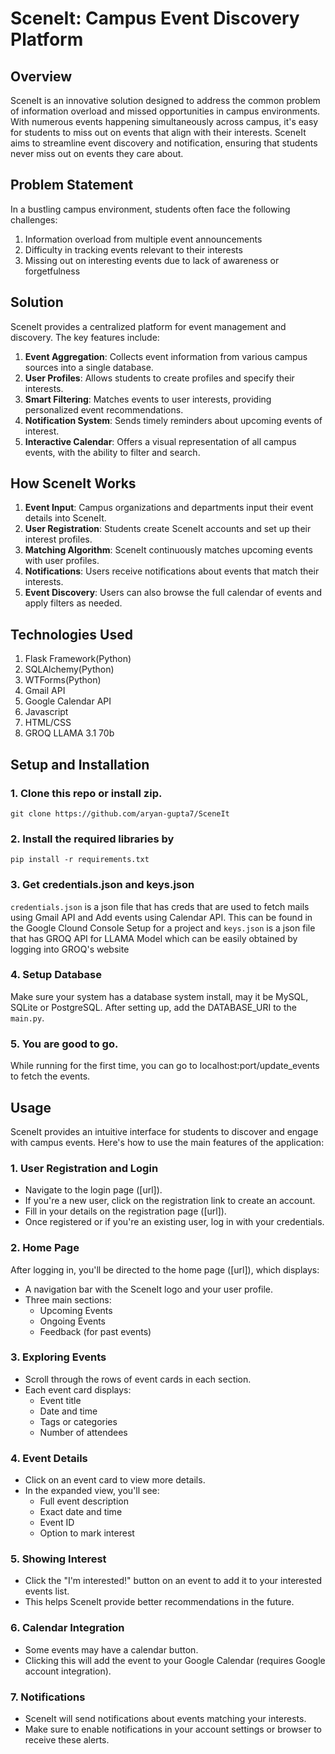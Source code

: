# SceneIt: Campus Event Discovery Platform

## Overview

SceneIt is an innovative solution designed to address the common problem of information overload and missed opportunities in campus environments. With numerous events happening simultaneously across campus, it's easy for students to miss out on events that align with their interests. SceneIt aims to streamline event discovery and notification, ensuring that students never miss out on events they care about.

## Problem Statement

In a bustling campus environment, students often face the following challenges:
1. Information overload from multiple event announcements
2. Difficulty in tracking events relevant to their interests
3. Missing out on interesting events due to lack of awareness or forgetfulness

## Solution

SceneIt provides a centralized platform for event management and discovery. The key features include:

1. **Event Aggregation**: Collects event information from various campus sources into a single database.
2. **User Profiles**: Allows students to create profiles and specify their interests.
3. **Smart Filtering**: Matches events to user interests, providing personalized event recommendations.
4. **Notification System**: Sends timely reminders about upcoming events of interest.
5. **Interactive Calendar**: Offers a visual representation of all campus events, with the ability to filter and search.

## How SceneIt Works

1. **Event Input**: Campus organizations and departments input their event details into SceneIt.
2. **User Registration**: Students create SceneIt accounts and set up their interest profiles.
3. **Matching Algorithm**: SceneIt continuously matches upcoming events with user profiles.
4. **Notifications**: Users receive notifications about events that match their interests.
5. **Event Discovery**: Users can also browse the full calendar of events and apply filters as needed.

## Technologies Used

1. Flask Framework(Python)
2. SQLAlchemy(Python)
3. WTForms(Python)
4. Gmail API
5. Google Calendar API
6. Javascript
7. HTML/CSS
8. GROQ LLAMA 3.1 70b


## Setup and Installation


### 1. Clone this repo or install zip.
`git clone https://github.com/aryan-gupta7/SceneIt`
### 2. Install the required libraries by
`pip install -r requirements.txt`
### 3. Get credentials.json and keys.json
`credentials.json` is a json file that has creds that are used to fetch mails using Gmail API and Add events using Calendar API. This can be found in the Google Clound Console Setup for a project and `keys.json` is a json file that has GROQ API for LLAMA Model which can be easily obtained by logging into GROQ's website
### 4. Setup Database
Make sure your system has a database system install, may it be MySQL, SQLite or PostgreSQL. After setting up, add the DATABASE_URI to the `main.py`.
### 5. You are good to go.
While running for the first time, you can go to localhost:port/update_events to fetch the events.


## Usage

SceneIt provides an intuitive interface for students to discover and engage with campus events. Here's how to use the main features of the application:

### 1. User Registration and Login

- Navigate to the login page ([url]).
- If you're a new user, click on the registration link to create an account.
- Fill in your details on the registration page ([url]).
- Once registered or if you're an existing user, log in with your credentials.

### 2. Home Page

After logging in, you'll be directed to the home page ([url]), which displays:

- A navigation bar with the SceneIt logo and your user profile.
- Three main sections:
  - Upcoming Events
  - Ongoing Events
  - Feedback (for past events)

### 3. Exploring Events

- Scroll through the rows of event cards in each section.
- Each event card displays:
  - Event title
  - Date and time
  - Tags or categories
  - Number of attendees

### 4. Event Details

- Click on an event card to view more details.
- In the expanded view, you'll see:
  - Full event description
  - Exact date and time
  - Event ID
  - Option to mark interest

### 5. Showing Interest

- Click the "I'm interested!" button on an event to add it to your interested events list.
- This helps SceneIt provide better recommendations in the future.

### 6. Calendar Integration

- Some events may have a calendar button.
- Clicking this will add the event to your Google Calendar (requires Google account integration).

### 7. Notifications

- SceneIt will send notifications about events matching your interests.
- Make sure to enable notifications in your account settings or browser to receive these alerts.



